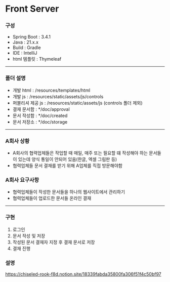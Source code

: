 # Front Server
### 구성
- Spring Boot : 3.4.1
- Java : 21.x.x
- Build : Gradle
- IDE : IntelliJ
- html 템플릿 : Thymeleaf
---
### 폴더 설명
- 개발 html : /resources/templates/html
- 개발 js : /resources/static/assets/js/controls
- 퍼블리셔 제공 js : /resources/static/assets/js (controls 폴더 제외)
- 결재 문서함 : */doc/approval
- 문서 작성함 : */doc/created
- 문서 저장소 : */doc/storage
---
### A회사 상황
- A회사의 협력업체들은 작업할 때 매일, 매주 또는 필요할 떄 작성해야 하는 문서들이 있는데 양식 통일이 안되어 있음(한글, 엑셀 그림판 등)
- 협력업체들 문서 결재를 받기 위해 A업체를 직접 방문해야함
### A회사 요구사항
- 협력업체들이 작성한 문서들을 하나의 웹사이트에서 관리하기
- 협력업체들이 업로드한 문서들 온라인 결재
---
### 구현
1. 로그인
2. 문서 작성 및 저장
3. 작성된 문서 결재자 지정 후 결재 문서로 저장
4. 결재 진행
### 설명
https://chiseled-rook-f8d.notion.site/18339fabda35800fa306f51f4c50bf97
